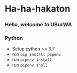 # Ha-ha-hakaton
### Hello, welcome to UBurWA

### Python
- Setup python >= 3.7
- run `pip install pipenv`
- run `pipenv install`
- run `pipenv shell`
